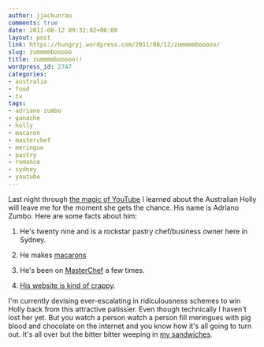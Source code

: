 ```yaml
---
author: jjackunrau
comments: true
date: 2011-08-12 09:32:02+00:00
layout: post
link: https://hungryj.wordpress.com/2011/08/12/zummmmbooooo/
slug: zummmmbooooo
title: zummmmbooooo!!
wordpress_id: 2747
categories:
- australia
- food
- tv
tags:
- adriano zumbo
- ganache
- holly
- macaron
- masterchef
- meringue
- pastry
- romance
- sydney
- youtube
---
```


Last night through [the magic of YouTube](http://www.youtube.com/watch?v=qEiFJF2aEiA) I learned about the Australian Holly will leave me for the moment she gets the chance. His name is Adriano Zumbo. Here are some facts about him:



	
  1. He's twenty nine and is a rockstar pastry chef/business owner here in Sydney.
	

  2. He makes [macarons](http://en.wikipedia.org/wiki/Macaron)

	
  3. He's been on [MasterChef](http://www.masterchef.com.au/) a few times.

	
  4. [His website is kind of crappy](http://adrianozumbo.com/).


I'm currently devising ever-escalating in ridiculousness schemes to win Holly back from this attractive patissier. Even though technically I haven't lost her yet. But you watch a person watch a person fill meringues with pig blood and chocolate on the internet and you know how it's all going to turn out. It's all over but the bitter bitter weeping in [my sandwiches](http://threewordphrase.com/balogna.htm).
